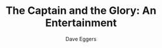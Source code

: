 ---
title: "The Captain and the Glory: An Entertainment"
author: "Dave Eggers"
isbn: "0525659080"
isbn13: "9780525659082"
rating: "4"
publisher: "Knopf Publishing Group"
pages: "114"
publishYear: "2019"
read: "2019"
goodreads_id: "51792305"
---
